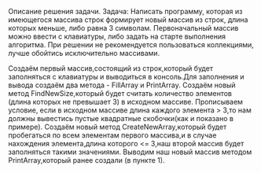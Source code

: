Описание решения задачи.
Задача: Написать программу, которая из имеющегося массива строк формирует новый массив из строк, длина которых меньше, либо равна 3 символам. Первоначальный массив можно ввести с клавиатуры, либо задать на старте выполнения алгоритма. При решении не рекомендуется пользоваться коллекциями, лучше обойтись исключительно массивами.

Создаём первый массив,состоящий из строк,который будет заполняться с клавиатуры и выводиться в консоль.Для заполнения и вывода создаём два метода - FillArray и PrintArray.
Создаём новый метод FindNewSize,который будет считать количество элементов (длина которых не превышает 3) в исходном массиве.
Прописываем условие, если в исходном массиве длина каждого элемента > 3,то нам должны вывестись пустые квадратные скобочки(как и показано в примере).
Создаём новый метод CreateNewArray,который будет пробегаться по всем элементам первого массива,и в случае нахождения элемента,длина которого <= 3,наш второй массив будет заполняться такими значениями.
Выводим наш новый массив методом PrintArray,который ранее создали (в пункте 1).
